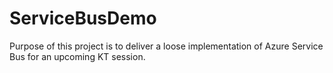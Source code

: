# ServiceBusDemo
Purpose of this project is to deliver a loose implementation of Azure Service Bus for an upcoming KT session.
